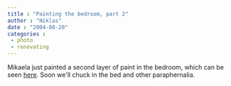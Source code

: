 ```yaml
---
title : "Painting the bedroom, part 2"
author : "Niklas"
date : "2004-08-20"
categories : 
 - photo
 - renovating
---
```


Mikaela just painted a second layer of paint in the bedroom, which can be seen [here](https://niklasblog.com/bilder/2004-08-20). Soon we'll chuck in the bed and other paraphernalia.
